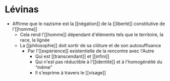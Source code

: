 # Lévinas
- Affirme que le nazisme est la [[négation]] de la [[liberté]] constitutive de l'[[homme]]
  - Cela rend l'[[homme]] dépendant d'éléments tels que le territoire, la race, la lignée
  - La [[philosophie]] doit sortir de sa clôture et de son autosuffisance
    - Par l'[[expérience]] existentielle de la rencontre avec l'Autre
      - Qui est [[transcendant]] et [[infini]]
      - Qui n'est pas réductible à l'[[identité]] et à l'homogénéité du “même”
      - Il s'exprime à travers le [[visage]]
    
